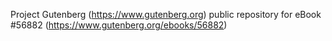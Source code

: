 Project Gutenberg (https://www.gutenberg.org) public repository for
eBook #56882 (https://www.gutenberg.org/ebooks/56882)
